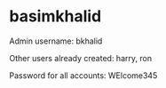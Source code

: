 # basimkhalid

Admin username: bkhalid

Other users already created: harry, ron

Password for all accounts: WElcome345

